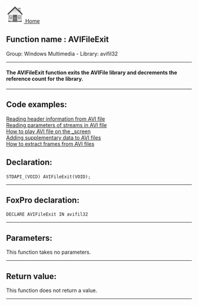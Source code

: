 [<img src="../../images/home.png"> Home ](https://github.com/VFPX/Win32API)  

## Function name : AVIFileExit
Group: Windows Multimedia - Library: avifil32    
***  


#### The AVIFileExit function exits the AVIFile library and decrements the reference count for the library.
***  


## Code examples:
[Reading header information from AVI file](../../samples/sample_428.md)  
[Reading parameters of streams in AVI file](../../samples/sample_429.md)  
[How to play AVI file on the _screen](../../samples/sample_430.md)  
[Adding supplementary data to AVI files](../../samples/sample_481.md)  
[How to extract frames from AVI files](../../samples/sample_484.md)  

## Declaration:
```foxpro  
STDAPI_(VOID) AVIFileExit(VOID);  
```  
***  


## FoxPro declaration:
```foxpro  
DECLARE AVIFileExit IN avifil32  
```  
***  


## Parameters:
This function takes no parameters.  
***  


## Return value:
This function does not return a value.  
***  

